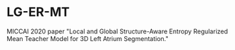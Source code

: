 # LG-ER-MT
MICCAI 2020 paper "Local and Global Structure-Aware Entropy Regularized Mean Teacher Model for 3D Left Atrium Segmentation."
